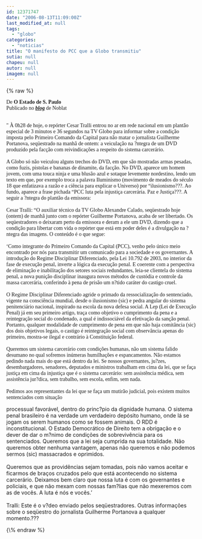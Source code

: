 ```yaml
---
id: 12371747
date: "2006-08-13T11:09:00Z"
last_modified_at: null
tags:
  - "globo"
categories:
  - "noticias"
title: "O manifesto do PCC que a Globo transmitiu"
sutia: null
chapeu: null
autor: null
imagem: null
---
```

{\% raw %}
<p><span style="font-family: Verdana;">De <strong>O Estado de S. Paulo</strong><br />Publicado no <strong><em><u><span style="color: crimson;"><a href="http://fivenews.sjcc.com.br/https:/www.noblat.com.br/" target="_blank" rel="noopener noreferrer">blog</a></span></u></em></strong> de Noblat</span></p>
<p><span style="font-family: Verdana;"><br />" &Agrave; 0h28 de hoje, o rep&oacute;rter Cesar Tralli entrou no ar em rede nacional em um plant&atilde;o especial de 3 minutos e 36 segundos na TV Globo para informar sobre a condi&ccedil;&atilde;o imposta pelo Primeiro Comando da Capital para n&atilde;o matar o jornalista Guilherme Portanova, seq&uuml;estrado na manh&atilde; de ontem: a veicula&ccedil;&atilde;o na ?ntegra de um DVD produzido pela fac&ccedil;&atilde;o com reivindica&ccedil;&otilde;es a respeito do sistema carcer&aacute;rio. <br />&nbsp;<br />A Globo s&oacute; n&atilde;o veiculou alguns trechos do DVD, em que s&atilde;o mostradas armas pesadas, como fuzis, pistolas e bananas de dinamite, da fac&ccedil;&atilde;o. No DVD, aparece um homem jovem, com uma touca ninja e uma blus&atilde;o azul e sotaque levemente nordestino, lendo um texto em que, por exemplo troca a palavra Iluminismo (movimento de meados do s&eacute;culo 18 que enfatizava a raz&atilde;o e a ci&ecirc;ncia para explicar o Universo) por &ldquo;ilusionismo???. Ao fundo, aparece a frase pichada &ldquo;PCC luta pela injusti&ccedil;a carcer&aacute;ria. Paz e Justi&ccedil;a???. A seguir a ?ntegra do plant&atilde;o da emissora:<br />&nbsp;<br />Cesar Tralli: &ldquo;O auxiliar t&eacute;cnico da TV Globo Alexandre Calado, seq&uuml;estrado hoje (ontem) de manh&atilde; junto com o rep&oacute;rter Guilherme Portanova, acaba de ser libertado. Os seq&uuml;estradores o deixaram perto da emissora e deram a ele um DVD, dizendo que a condi&ccedil;&atilde;o para libertar com vida o rep&oacute;rter que est&aacute; em poder deles &eacute; a divulga&ccedil;&atilde;o na ?ntegra das imagens. O conte&uacute;do &eacute; o que segue:<br />&nbsp;<br />&lsquo;Como integrante do Primeiro Comando da Capital (PCC), venho pelo &uacute;nico meio encontrado por n&oacute;s para transmitir um comunicado para a sociedade e os governantes. A introdu&ccedil;&atilde;o do Regime Disciplinar Diferenciado, pela Lei 10.792 de 2003, no interior da fase de execu&ccedil;&atilde;o penal, inverte a l&oacute;gica da execu&ccedil;&atilde;o penal. E coerente com a perspectiva de elimina&ccedil;&atilde;o e inabilita&ccedil;&atilde;o dos setores sociais redundantes, leia-se clientela do sistema penal, a nova puni&ccedil;&atilde;o disciplinar inaugura novos m&eacute;todos de cust&oacute;dia e controle da massa carcer&aacute;ria, conferindo &agrave; pena de pris&atilde;o um n?tido car&aacute;ter do castigo cruel.<br />&nbsp;<br />O Regime Disciplinar Diferenciado agride o primado da ressocializa&ccedil;&atilde;o do sentenciado, vigente na consci&ecirc;ncia mundial, desde o ilusionismo (sic) e pedra angular do sistema penitenci&aacute;rio nacional, inspirado na escola da nova defesa social. A Lep (Lei de Execu&ccedil;&atilde;o Penal) j&aacute; em seu primeiro artigo, tra&ccedil;a como objetivo o cumprimento da pena e a reintegra&ccedil;&atilde;o social do condenado, a qual &eacute; indissoci&aacute;vel da efetiva&ccedil;&atilde;o da san&ccedil;&atilde;o penal. Portanto, qualquer modalidade de cumprimento de pena em que n&atilde;o haja comit&acirc;ncia (sic) dos dois objetivos legais, o castigo &eacute; reintegra&ccedil;&atilde;o social com observ&acirc;ncia apenas do primeiro, mostra-se ilegal e contr&aacute;rio &agrave; Constitui&ccedil;&atilde;o federal.<br />&nbsp;<br />Queremos um sistema carcer&aacute;rio com condi&ccedil;&otilde;es humanas, n&atilde;o um sistema falido desumano no qual sofremos in&uacute;meras humilha&ccedil;&otilde;es e espancamentos. N&atilde;o estamos pedindo nada mais do que est&aacute; dentro da lei. Se nossos governantes, ju?zes, desembargadores, senadores, deputados e ministros trabalham em cima da lei, que se fa&ccedil;a justi&ccedil;a em cima da injusti&ccedil;a que &eacute; o sistema carcer&aacute;rio: sem assist&ecirc;ncia m&eacute;dica, sem assist&ecirc;ncia jur?dica, sem trabalho, sem escola, enfim, sem nada.<br />&nbsp;<br />Pedimos aos representantes da lei que se fa&ccedil;a um mutir&atilde;o judicial, pois existem muitos sentenciados com situa&ccedil;&atilde;o</span></p>
<p>processual favor&aacute;vel, dentro do princ?pio da dignidade humana. O sistema penal brasileiro &eacute; na verdade um verdadeiro dep&oacute;sito humano, onde l&aacute; se jogam os serem humanos como se fossem animais. O RDD &eacute; inconstitucional. O Estado Democr&aacute;tico de Direito tem a obriga&ccedil;&atilde;o e o dever de dar o m?nimo de condi&ccedil;&otilde;es de sobreviv&ecirc;ncia para os sentenciados. Queremos que a lei seja cumprida na sua totalidade. N&atilde;o queremos obter nenhuma vantagem, apenas n&atilde;o queremos e n&atilde;o podemos sermos (sic) massacrados e oprimidos.<br />&nbsp;<br />Queremos que as provid&ecirc;ncias sejam tomadas, pois n&atilde;o vamos aceitar e ficarmos de bra&ccedil;os cruzados pelo que est&aacute; acontecendo no sistema carcer&aacute;rio. Deixamos bem claro que nossa luta &eacute; com os governantes e policiais, e que n&atilde;o mexam com nossas fam?lias que n&atilde;o mexeremos com as de voc&ecirc;s. A luta &eacute; n&oacute;s e voc&ecirc;s.&rsquo;<br />&nbsp;<br />Tralli: Este &eacute; o v?deo enviado pelos seq&uuml;estradores. Outras informa&ccedil;&otilde;es sobre o seq&uuml;estro do jornalista Guilherme Portanova a qualquer momento.???</p>
{\% endraw %}